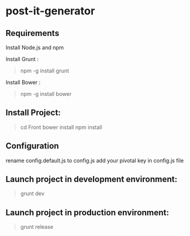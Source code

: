 # post-it-generator

## Requirements
Install Node.js and npm

Install Grunt :
> npm -g install grunt

Install Bower :
> npm -g install bower

## Install Project:
> cd Front
> bower install
> npm install

## Configuration 
rename config.default.js to config.js
add your pivotal key in config.js file

## Launch project in development environment:
> grunt dev 

## Launch project in production environment:
> grunt release



